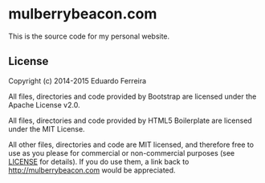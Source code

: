 mulberrybeacon.com
==================

This is the source code for my personal website.

## License

Copyright (c) 2014-2015 Eduardo Ferreira

All files, directories and code provided by Bootstrap are licensed under the
Apache License v2.0.

All files, directories and code provided by HTML5 Boilerplate are licensed
under the MIT License.

All other files, directories and code are MIT licensed, and therefore free to
use as you please for commercial or non-commercial purposes (see [LICENSE](LICENSE)
for details). If you do use them, a link back to http://mulberrybeacon.com would
be appreciated.
